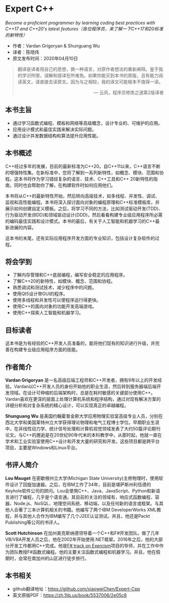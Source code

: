 # Expert C++
*Become a proficient programmer by learning coding best practices with C++17 and C++20's latest features（各位程序员，来了解一下C++17和20标准的新特性）*

* 作者：Vardan Grigoryan & Shunguang Wu
* 译者：陈晓伟
* 原文发布时间：2020年04月10日

> 翻译是译者用自己的思想，换一种语言，对原作者想法的重新阐释。鉴于我的学识所限，误解和错译在所难免。如果你能买到本书的原版，且有能力阅读英文，请直接去读原文。因为与之相较，我的译文可能根本不值得一读。
>
> <p align="right"> — 云风，程序员修炼之道第2版译者</p>

## 本书主旨

- 通过学习函数式编程、模板和网络等高级概念，设计专业的、可维护的应用。
- 应用设计模式和最佳实践来解决实际问题。
- 通过设计并发数据结构和算法提升应用性能。

## 本书概述

C++经过多年的发展，目前的最新标准为C++20。自C++11以来，C++语言不断的增强特性集。在新标准中，您将了解到一系列新特性，如概念、模块、范围和协程。这本书将作为学习错综复杂的语言、技术、C++工具和C++ 20新特性的指南，同时也会帮助你了解，在构建软件时如何应用他们。

本书将从C++的最新特性开始，然后转向高级技术，如多线程、并发性、调试、监视和高性能编程。本书将深入探讨面向对象的编程原理和C++标准模板库，并展示如何创建自定义模板。之后，将学习不同的方法，比如测试驱动开发(TDD)、行为驱动开发(BDD)和领域驱动设计(DDD)，然后看看构建专业级应用程序所必需的编码最佳实践和设计模式。本书的最后，有关于人工智能和机器学习的C++最新进展的内容。

这本书的末尾，还有实际应用程序开发方面的专业知识，包括设计复杂软件的过程。

## 将会学到

- 了解内存管理和C++底层编程，编写安全稳定的应用程序。
- 了解C++20的新特性，如模块、概念、范围和协程。
- 熟悉调试和测试技术，减少程序中的问题。
- 使用Qt5设计带GUI的程序。
- 使用多线程和并发性可以使程序运行得更快。
- 使用C++的面向对象的功能开发高端游戏。
- 使用C++探索人工智能和机器学习。

## 目标读者

这本书是为有经验的C++开发人员准备的，能将他们现有的知识进行升级，并完善在构建专业级应用程序方面的技能。

## 作者简介

**Vardan Grigoryan** 是一名高级后端工程师和C++开发者，拥有9年以上的开发经验。Vardan以C++开发人员的身份开始他的职业生涯，然后转到服务器端后端开发领域。在设计可伸缩的后端架构时，总是在耗时敏感的关键部分使用C++。Vardan喜欢在更深的层面上处理计算机系统和程序结构，通过对现有解决方案的详细分析和对复杂系统的精心设计，可以实现真正的卓越编程。

**Shunguang Wu** 是美国约翰霍普金斯大学应用物理实验室高级专业人员，分别在西北大学和美国莱特州立大学获得理论物理和电气工程博士学位。早期职业生涯中，在非线性动力学、统计信号处理和计算机视觉领域发表了大约50篇评论期刊论文。与C++的邂逅是在20世纪90年代末的本科教学中，从那时起，他就一直在学术和工业实验室使用C++设计和开发大量的研究和开发。这些项目都是跨平台项目，主要是Windows和Linux平台。

## 书评人简介
**Lou Mauget** 在密歇根州立大学(Michigan State University)主修物理时，使用软件设计了回旋加速器。之后，在IBM工作了34年，目前是堪萨斯州利伍德的Keyhole软件公司的顾问。Lou会使用C++、Java、JavaScript、Python和新语言进行了编程，几乎是个语言通。其目前的关注的领域有，响应式函数编程、容器、Node.js、NoSQL、地理空间系统、移动端，以及任何新的语言或框架。与其他人合著了三本计算机相关的书籍。他编写了两个IBM DeveloperWorks XML教程，并与其他人合作为IBM编写了几个J2EE认证测试。并且，他还是Packt Publishing等公司的书评人。

**Scott Hutchinson** 在加州奥克斯纳德领导着一个C++和F#开发团队。做了几年VB/VBA开发人员之后，他在2002年开始使用.NET框架。2016年之后，他的大部分开发工作都用C++完成。他是[F# track on Exercism](https://github.com/exercism/fsharp)项目的导师，并在工作中作为团队教授F#函数式编程。他的主要关注函数式编程和机器学习。并且，他在假期时，会常在南加州的山区进行徒步旅行。

## 本书相关

* github翻译地址：https://github.com/xiaoweiChen/Expert-Cpp
* 英文原版PDF：https://zh.1lib.us/book/5537006/2e05c8